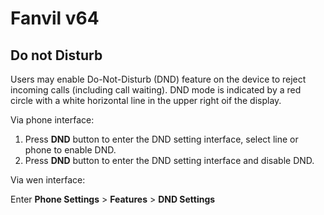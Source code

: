 # Fanvil v64

## Do not Disturb

Users may enable Do-Not-Disturb (DND) feature on the device to reject incoming calls (including call waiting). DND mode is indicated by a red circle with a white horizontal line in the upper right oif the display.

Via phone interface:

1. Press **DND** button to enter the DND setting interface, select line or phone to enable DND.
2. Press **DND** button to enter the DND setting interface and disable DND.

Via wen interface:

Enter **Phone Settings** > **Features** > **DND Settings**